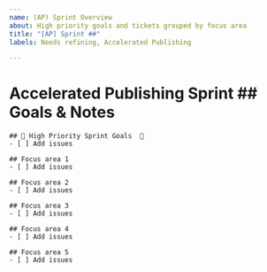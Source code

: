 ```yaml
---
name: (AP) Sprint Overview
about: High priority goals and tickets grouped by focus area
title: "[AP] Sprint ##"
labels: Needs refining, Accelerated Publishing

---
```


# Accelerated Publishing Sprint ## Goals & Notes


```[tasklist]
## 🥅 High Priority Sprint Goals  🥅
- [ ] Add issues
```

```[tasklist]
## Focus area 1
- [ ] Add issues
```

```[tasklist]
## Focus area 2
- [ ] Add issues
```

```[tasklist]
## Focus area 3
- [ ] Add issues
```

```[tasklist]
## Focus area 4
- [ ] Add issues
```

```[tasklist]
## Focus area 5
- [ ] Add issues
```
